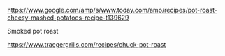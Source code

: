 https://www.google.com/amp/s/www.today.com/amp/recipes/pot-roast-cheesy-mashed-potatoes-recipe-t139629

Smoked pot roast

https://www.traegergrills.com/recipes/chuck-pot-roast
